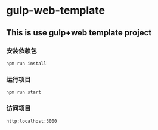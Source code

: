 # gulp-web-template
## This is use gulp+web template project

### 安装依赖包
```
npm run install
```
### 运行项目
```
npm run start
```
### 访问项目
```
http:localhost:3000
```